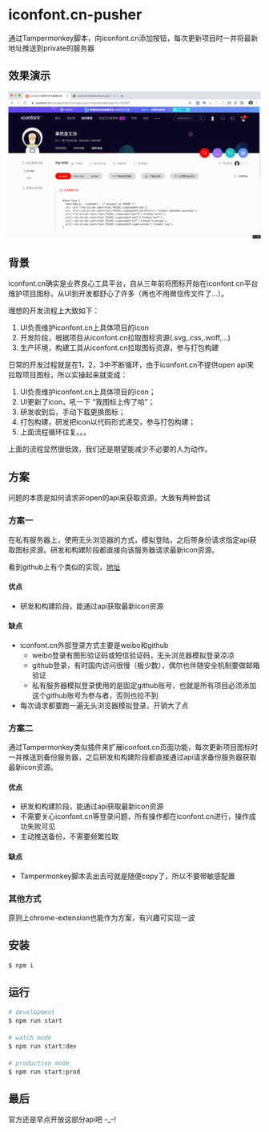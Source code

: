 # iconfont.cn-pusher
通过Tampermonkey脚本，向iconfont.cn添加按钮，每次更新项目时一并将最新地址推送到private的服务器

## 效果演示

![preview](./preview.gif)

## 背景

iconfont.cn确实是业界良心工具平台，自从三年前将图标开始在iconfont.cn平台维护项目图标，从UI到开发都舒心了许多（再也不用微信传文件了...）。

理想的开发流程上大致如下：
1. UI负责维护iconfont.cn上具体项目的icon
2. 开发阶段，根据项目从iconfont.cn拉取图标资源(.svg,.css,.woff,...)
3. 生产环境，构建工具从iconfont.cn拉取图标资源，参与打包构建

日常的开发过程就是在1，2，3中不断循环，由于iconfont.cn不提供open api来拉取项目图标，所以实操起来就变成：
1. UI负责维护iconfont.cn上具体项目的icon；
2. UI更新了icon，吼一下 “我图标上传了哈”；
3. 研发收到后，手动下载更换图标；
4. 打包构建，研发把icon以代码形式递交，参与打包构建；
5. 上面流程循环往复。。。

上面的流程显然很低效，我们还是期望能减少不必要的人为动作。

## 方案

问题的本质是如何请求非open的api来获取资源，大致有两种尝试


### 方案一
在私有服务器上，使用无头浏览器的方式，模拟登陆，之后带身份请求指定api获取图标资源。研发和构建阶段都直接向该服务器请求最新icon资源。

看到github上有个类似的实现，[地址](https://github.com/lomocc/get-iconfont-svg)


#### 优点
- 研发和构建阶段，能通过api获取最新icon资源

#### 缺点
- iconfont.cn外部登录方式主要是weibo和github
  - weibo登录有图形验证码或短信验证码，无头浏览器模拟登录凉凉
  - github登录，有时国内访问很慢（极少数），偶尔也伴随安全机制要做邮箱验证
  - 私有服务器模拟登录使用的是固定github账号，也就是所有项目必须添加这个github账号为参与者，否则也拉不到
- 每次请求都要跑一遍无头浏览器模拟登录，开销大了点

### 方案二
通过Tampermonkey类似插件来扩展iconfont.cn页面功能，每次更新项目图标时一并推送到备份服务器，之后研发和构建阶段都直接通过api请求备份服务器获取最新icon资源。


#### 优点
- 研发和构建阶段，能通过api获取最新icon资源
- 不需要关心iconfont.cn等登录问题，所有操作都在iconfont.cn进行，操作成功失败可见
- 主动推送备份，不需要频繁拉取

#### 缺点
- Tampermonkey脚本丢出去可就是随便copy了，所以不要带敏感配置

### 其他方式

原则上chrome-extension也能作为方案，有兴趣可实现一波


## 安装

```bash
$ npm i
```

## 运行

```bash
# development
$ npm run start

# watch mode
$ npm run start:dev

# production mode
$ npm run start:prod
```

## 最后

官方还是早点开放这部分api吧 -_-!

